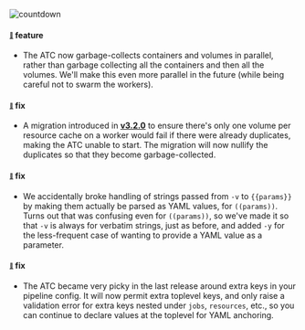 ![countdown](https://concourse-ci.org/images/countdown.gif)

#### <sub><sup><a name="v321-note-1" href="#v321-note-1">:link:</a></sup></sub> feature

* The ATC now garbage-collects containers and volumes in parallel, rather than garbage collecting all the containers and then all the volumes. We'll make this even more parallel in the future (while being careful not to swarm the workers).
  
  
#### <sub><sup><a name="v321-note-2" href="#v321-note-2">:link:</a></sup></sub> fix

* A migration introduced in [**v3.2.0**](https://github.com/concourse/concourse/releases/tag/v3.2.0) to ensure there's only one volume per resource cache on a worker would fail if there were already duplicates, making the ATC unable to start. The migration will now nullify the duplicates so that they become garbage-collected.
  
  
#### <sub><sup><a name="v321-note-3" href="#v321-note-3">:link:</a></sup></sub> fix

* We accidentally broke handling of strings passed from `-v` to `{{params}}` by making them actually be parsed as YAML values, for `((params))`. Turns out that was confusing even for `((params))`, so we've made it so that `-v` is always for verbatim strings, just as before, and added `-y` for the less-frequent case of wanting to provide a YAML value as a parameter.
  
  
#### <sub><sup><a name="v321-note-4" href="#v321-note-4">:link:</a></sup></sub> fix

* The ATC became very picky in the last release around extra keys in your pipeline config. It will now permit extra toplevel keys, and only raise a validation error for extra keys nested under `jobs`, `resources`, etc., so you can continue to declare values at the toplevel for YAML anchoring.
  
  
